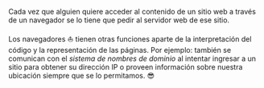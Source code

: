Cada vez que alguien quiere acceder al contenido de un sitio web a través de un navegador se lo tiene que pedir al servidor web de ese sitio.

Los navegadores :boat: tienen otras funciones aparte de la interpretación del código y la representación de las páginas. Por ejemplo: también se comunican con el _sistema de nombres de dominio_ al intentar ingresar a un sitio para obtener su dirección IP o proveen información sobre nuestra ubicación siempre que se lo permitamos. :sunglasses: